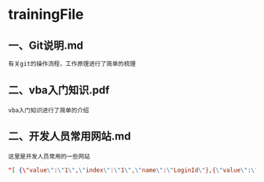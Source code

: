 # trainingFile

## 一、Git说明.md

```bash
有关git的操作流程，工作原理进行了简单的梳理
```

## 二、vba入门知识.pdf

```
vba入门知识进行了简单的介绍
```

## 二、开发人员常用网站.md

```
这里是开发人员常用的一些网站
```

```json
"[ {\"value\":\"1\",\"index\":\"1\",\"name\":\"LoginId\"},{\"value\":\"2\",\"index\":\"\",\"name\":\"Name\"},{\"value\":\"3\",\"index\":\"\",\"name\":\"Name\"},{\"value\":\"\",\"index\":\"\",\"name\":\"Kana\"},{\"value\":\"\",\"index\":\"\",\"name\":\"Kana\"},{\"value\":\"\",\"index\":\"\",\"name\":\"Kaisyamei\"},{\"value\":\"\",\"index\":\"\",\"name\":\"Bushoku\"},{\"value\":\"\",\"index\":\"\",\"name\":\"Tenpu\"},{\"value\":\"\",\"name\":\"teamName\"}]"

```
